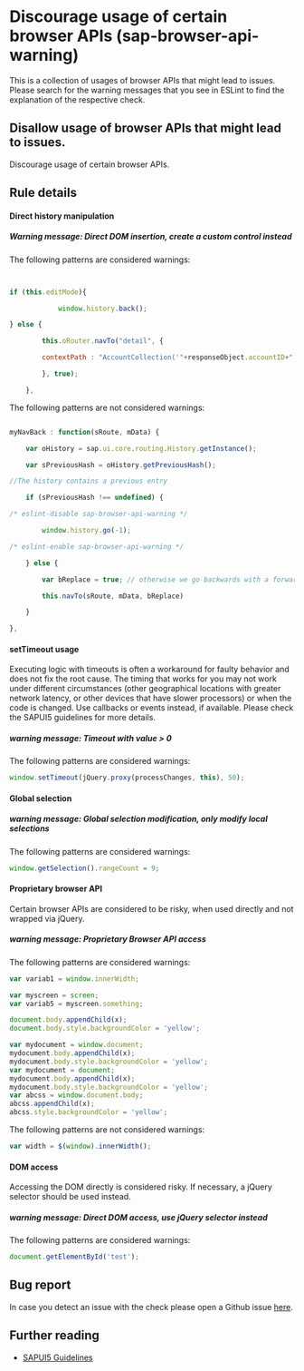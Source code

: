 # Discourage usage of certain browser APIs (sap-browser-api-warning)

This is a collection of usages of browser APIs that might lead to issues.
Please search for the warning messages that you see in ESLint to find the explanation of the respective check.

## Disallow usage of browser APIs that might lead to issues.

Discourage usage of certain browser APIs.

## Rule details

#### Direct history manipulation

##### Warning message: _Direct DOM insertion, create a custom control instead_

The following patterns are considered warnings:

```js


if (this.editMode){

            window.history.back();

} else {

        this.oRouter.navTo("detail", {

        contextPath : "AccountCollection('"+responseObject.accountID+"')"

        }, true);

    },

```

The following patterns are not considered warnings:

```js

myNavBack : function(sRoute, mData) {

    var oHistory = sap.ui.core.routing.History.getInstance();

    var sPreviousHash = oHistory.getPreviousHash();

//The history contains a previous entry

    if (sPreviousHash !== undefined) {

/* eslint-disable sap-browser-api-warning */

        window.history.go(-1);

/* eslint-enable sap-browser-api-warning */

    } else {

        var bReplace = true; // otherwise we go backwards with a forward history

        this.navTo(sRoute, mData, bReplace)

    }

},

```

#### setTimeout usage

Executing logic with timeouts is often a workaround for faulty behavior and does not fix the root cause. The timing that works for you may not work under different circumstances (other geographical locations with greater network latency, or other devices that have slower processors) or when the code is changed. Use callbacks or events instead, if available. Please check the SAPUI5 guidelines for more details.

##### warning message: Timeout with value > 0

The following patterns are considered warnings:

```js
window.setTimeout(jQuery.proxy(processChanges, this), 50);
```

#### Global selection

##### warning message: Global selection modification, only modify local selections

The following patterns are considered warnings:

```js
window.getSelection().rangeCount = 9;
```

#### Proprietary browser API

Certain browser APIs are considered to be risky, when used directly and not wrapped via jQuery.

##### warning message: Proprietary Browser API access

The following patterns are considered warnings:

```js
var variab1 = window.innerWidth;

var myscreen = screen;
var variab5 = myscreen.something;

document.body.appendChild(x);
document.body.style.backgroundColor = 'yellow';

var mydocument = window.document;
mydocument.body.appendChild(x);
mydocument.body.style.backgroundColor = 'yellow';
var mydocument = document;
mydocument.body.appendChild(x);
mydocument.body.style.backgroundColor = 'yellow';
var abcss = window.document.body;
abcss.appendChild(x);
abcss.style.backgroundColor = 'yellow';
```

The following patterns are not considered warnings:

```js
var width = $(window).innerWidth();
```

#### DOM access

Accessing the DOM directly is considered risky. If necessary, a jQuery selector should be used instead.

##### warning message: Direct DOM access, use jQuery selector instead

The following patterns are considered warnings:

```js
document.getElementById('test');
```

## Bug report

In case you detect an issue with the check please open a Github issue [here](https://github.wdf.sap.corp/S4FIORI-CD/fiori.pipeline/issues).

## Further reading

- [SAPUI5 Guidelines](http://veui5infra.dhcp.wdf.sap.corp:8080/demokit/#docs/guide/030fcd14963048218488048f407f8f34.html)
